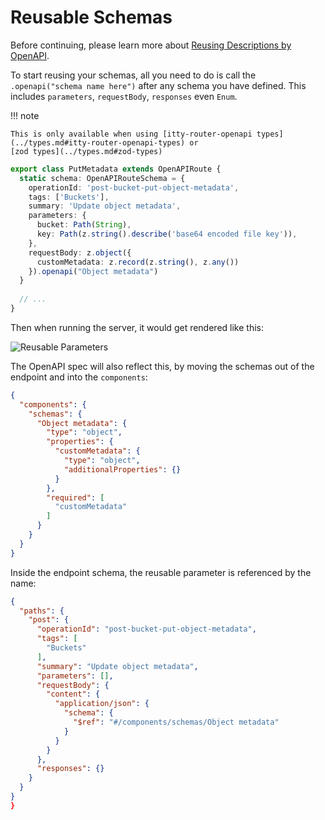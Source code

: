 # Reusable Schemas

Before continuing, please learn more about [Reusing Descriptions by OpenAPI](https://learn.openapis.org/specification/components.html).

To start reusing your schemas, all you need to do is call the `.openapi("schema name here")` after any schema you have
defined. This includes `parameters`, `requestBody`, `responses` even `Enum`.

!!! note

    This is only available when using [itty-router-openapi types](../types.md#itty-router-openapi-types) or 
    [zod types](../types.md#zod-types)


```ts
export class PutMetadata extends OpenAPIRoute {
  static schema: OpenAPIRouteSchema = {
    operationId: 'post-bucket-put-object-metadata',
    tags: ['Buckets'],
    summary: 'Update object metadata',
    parameters: {
      bucket: Path(String),
      key: Path(z.string().describe('base64 encoded file key')),
    },
    requestBody: z.object({
      customMetadata: z.record(z.string(), z.any())
    }).openapi("Object metadata")
  }
  
  // ...
}
```

Then when running the server, it would get rendered like this:

![Reusable Parameters](https://raw.githubusercontent.com/cloudflare/itty-router-openapi/main/docs/reusable-parameters.png)

The OpenAPI spec will also reflect this, by moving the schemas out of the endpoint and into the `components`:

```json
{
  "components": {
    "schemas": {
      "Object metadata": {
        "type": "object",
        "properties": {
          "customMetadata": {
            "type": "object",
            "additionalProperties": {}
          }
        },
        "required": [
          "customMetadata"
        ]
      }
    }
  }
}
```

Inside the endpoint schema, the reusable parameter is referenced by the name:

```json
{
  "paths": {
    "post": {
      "operationId": "post-bucket-put-object-metadata",
      "tags": [
        "Buckets"
      ],
      "summary": "Update object metadata",
      "parameters": [],
      "requestBody": {
        "content": {
          "application/json": {
            "schema": {
              "$ref": "#/components/schemas/Object metadata"
            }
          }
        }
      },
      "responses": {}
    }
  }
}
}

```
